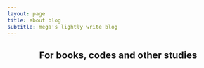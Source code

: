 ```yaml
---
layout: page
title: about blog
subtitle: mega's lightly write blog
---
```

<h2 align="center">
For books, codes and other studies
</h2>  
  
  
<div data-iframe-width="150" data-iframe-height="270" data-share-badge-id="8ff5ba19-7b25-4b2d-ba4e-bf26a7d3fa44" data-share-badge-host="https://www.credly.com"></div><script type="text/javascript" async src="//cdn.credly.com/assets/utilities/embed.js"></script>